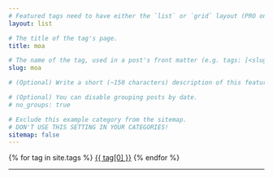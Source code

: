 ```yaml
---
# Featured tags need to have either the `list` or `grid` layout (PRO only).
layout: list

# The title of the tag's page.
title: moa

# The name of the tag, used in a post's front matter (e.g. tags: [<slug>]).
slug: moa

# (Optional) Write a short (~150 characters) description of this featured tag.

# (Optional) You can disable grouping posts by date.
# no_groups: true

# Exclude this example category from the sitemap.
# DON'T USE THIS SETTING IN YOUR CATEGORIES!
sitemap: false
---
```

<div class="tags-expo-list">
  {% for tag in site.tags %}
  <a href="/posts/tag-{{ tag[0] | slugify }}" class="post-tag">{{ tag[0] }}</a>
  {% endfor %}
</div>
<hr/>
